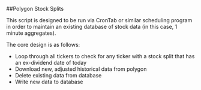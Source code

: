 ##Polygon Stock Splits

This script is designed to be run via CronTab or similar scheduling program in order to maintain an existing database of stock data (in this case, 1 minute aggregates).

The core design is as follows:
* Loop through all tickers to check for any ticker with a stock split that has an ex-dividend date of today
* Download new, adjusted historical data from polygon
* Delete existing data from database
* Write new data to database

